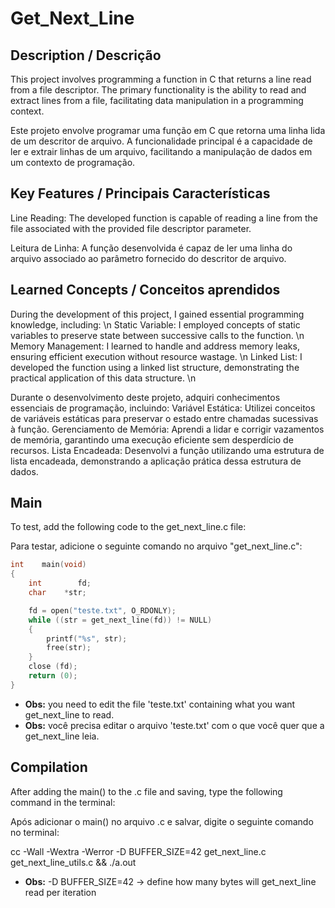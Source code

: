 # Get_Next_Line

## Description / Descrição
This project involves programming a function in C that returns a line read from a file descriptor. The primary functionality is the ability to read and extract lines from a file, facilitating data manipulation in a programming context.

Este projeto envolve programar uma função em C que retorna uma linha lida de um descritor de arquivo. A funcionalidade principal é a capacidade de ler e extrair linhas de um arquivo, facilitando a manipulação de dados em um contexto de programação.

## Key Features / Principais Características
Line Reading: The developed function is capable of reading a line from the file associated with the provided file descriptor parameter.

Leitura de Linha: A função desenvolvida é capaz de ler uma linha do arquivo associado ao parâmetro fornecido do descritor de arquivo.

## Learned Concepts / Conceitos aprendidos 
During the development of this project, I gained essential programming knowledge, including: \n
Static Variable: I employed concepts of static variables to preserve state between successive calls to the function. \n
Memory Management: I learned to handle and address memory leaks, ensuring efficient execution without resource wastage. \n
Linked List: I developed the function using a linked list structure, demonstrating the practical application of this data structure. \n

Durante o desenvolvimento deste projeto, adquiri conhecimentos essenciais de programação, incluindo:
Variável Estática: Utilizei conceitos de variáveis estáticas para preservar o estado entre chamadas sucessivas à função.
Gerenciamento de Memória: Aprendi a lidar e corrigir vazamentos de memória, garantindo uma execução eficiente sem desperdício de recursos.
Lista Encadeada: Desenvolvi a função utilizando uma estrutura de lista encadeada, demonstrando a aplicação prática dessa estrutura de dados.

## Main
To test, add the following code to the get_next_line.c file:

Para testar, adicione o seguinte comando no arquivo "get_next_line.c":

```c
int    main(void)
{
    int        fd;
    char    *str;

    fd = open("teste.txt", O_RDONLY);
    while ((str = get_next_line(fd)) != NULL)
    {
        printf("%s", str);
        free(str);
    }
    close (fd);
    return (0);
}
```
- **Obs:** you need to edit the file 'teste.txt' containing what you want get_next_line to read.
- **Obs:** você precisa editar o arquivo 'teste.txt' com o que você quer que a get_next_line leia.
  
## Compilation
After adding the main() to the .c file and saving, type the following command in the terminal:

Após adicionar o main() no arquivo .c e salvar, digite o seguinte comando no terminal:

cc -Wall -Wextra -Werror -D BUFFER_SIZE=42 get_next_line.c get_next_line_utils.c && ./a.out

- **Obs:** -D BUFFER_SIZE=42 -> define how many bytes will get_next_line read per iteration
